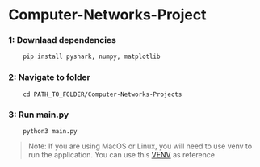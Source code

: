 # Computer-Networks-Project


### 1: Downlaad dependencies

```bash
    pip install pyshark, numpy, matplotlib
```

### 2: Navigate to folder

```
    cd PATH_TO_FOLDER/Computer-Networks-Projects
```

### 3: Run main.py

```
    python3 main.py
```


> Note: If you are using MacOS or Linux, you will need to use venv
> to run the application. You can use this [VENV](https://www.geeksforgeeks.org/python-virtual-environment/) as reference
